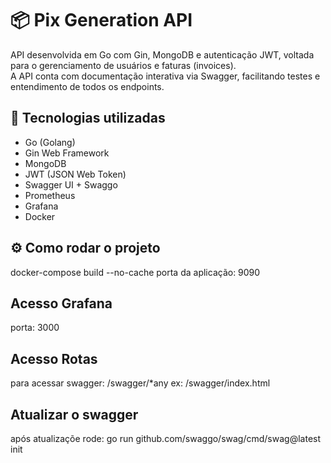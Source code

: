 # 📦 Pix Generation API

API desenvolvida em Go com Gin, MongoDB e autenticação JWT, voltada para o gerenciamento de usuários e faturas (invoices).  
A API conta com documentação interativa via Swagger, facilitando testes e entendimento de todos os endpoints.


## 🚀 Tecnologias utilizadas

- Go (Golang)
- Gin Web Framework
- MongoDB
- JWT (JSON Web Token)
- Swagger UI + Swaggo
- Prometheus
- Grafana
- Docker

## ⚙️ Como rodar o projeto

docker-compose build --no-cache
porta da aplicação: 9090

## Acesso Grafana

porta: 3000

## Acesso Rotas

para acessar swagger: /swagger/*any ex: /swagger/index.html


## Atualizar o swagger 

após atualizaçõe rode: go run github.com/swaggo/swag/cmd/swag@latest init



